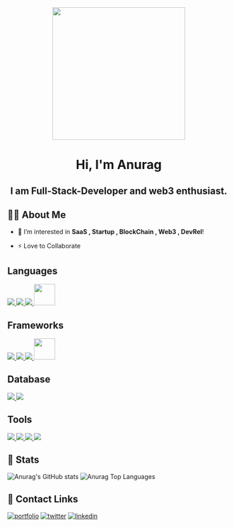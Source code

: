 
<div align ="center"><img  height="300px" src= "https://user-images.githubusercontent.com/79055093/145391850-521e0ea0-df98-478b-9671-90be290b5ba9.png"> </div>
<h1 align="center">Hi, I'm Anurag </h1>
 <h2 align="center">I am Full-Stack-Developer and web3 enthusiast.</h2>

## 🙋‍♂️ About Me
- 🌱 I’m interested in  **SaaS , Startup , BlockChain , Web3 , DevRel**!

- ⚡ Love to Collaborate 


 
##  Languages
 <a  href="https://www.python.org" target="_blank"> <img src="https://img.icons8.com/color/48/000000/python.png"/> </a> 
 <a href="https://www.javascript.com/" target="_blank"> <img src="https://img.icons8.com/color/48/000000/javascript.png"/> </a>
<a href="https://www.typescriptlang.org/" target="_blank"> <img src="https://img.icons8.com/color/48/000000/typescript.png"/> </a>
<a href="https://www.cplusplus.com/" target="_blank"><img height="48" src="https://user-images.githubusercontent.com/79055093/145393509-e86b027c-427f-4b5c-9a25-9ccea2b730a5.png"/> </a> 


## Frameworks
<a href="https://flask.palletsprojects.com/en/2.0.x/" target="_blank"> <img src="https://img.icons8.com/color/48/000000/flask.png"/> </a>
<a href="https://nodejs.org/en/" target="_blank"> <img src="https://img.icons8.com/color/48/000000/nodejs.png"/> </a>
<a href="https://reactjs.org/" target="_blank"> <img src="https://img.icons8.com/office/48/000000/react.png"/> </a>
<a href="https://tailwindcss.com//" target="_blank"> <img height="48" src="https://user-images.githubusercontent.com/79055093/145392357-0d5ac484-b89b-470d-a946-6b458c6d4f87.png"/> </a> 



## Database 
<a href="https://www.mongodb.com/" target="_blank"> <img src="https://img.icons8.com/color/48/000000/mongodb.png"/> </a>
<a href="https://www.mysql.com/" target="_blank"> <img src="https://img.icons8.com/color/48/000000/mysql.png"/> </a>

## Tools
<a href="https://git-scm.com/" target="_blank"> <img src="https://img.icons8.com/color/48/000000/git.png"/> </a>
<a href="https://www.docker.com/" target="_blank"> <img src="https://img.icons8.com/color/48/000000/docker.png"/> </a>
<a href="https://www.heroku.com/" target="_blank"> <img src="https://img.icons8.com/color/48/000000/heroku.png"/> </a>
<a href="https://www.npmjs.com/" target="_blank"> <img src="https://img.icons8.com/color/48/000000/npm.png"/> </a>  

 ## 🚀 Stats
![Anurag's GitHub stats](https://github-readme-stats.vercel.app/api?username=Anurag30112003&show_icons=true&theme=onedark)
<img alt="Anurag Top Languages" src="https://github-readme-stats.vercel.app/api/top-langs/?username=Anurag30112003&langs_count=8&count_private=true&layout=compact&theme=react&hide_border=true&bg_color=0D1117" />

## 🔗 Contact Links
[![portfolio](https://img.shields.io/badge/my_portfolio-000?style=for-the-badge&logo=ko-fi&logoColor=white)](https://anuragdev.live)
[![twitter](https://img.shields.io/badge/twitter-1DA1F2?style=for-the-badge&logo=twitter&logoColor=white)](https://twitter.com/theanuragdev)
[![linkedin](https://img.shields.io/badge/linkedin-0A66C2?style=for-the-badge&logo=linkedin&logoColor=white)](https://www.linkedin.com/in/anurag-sharma-bb2684207/)
